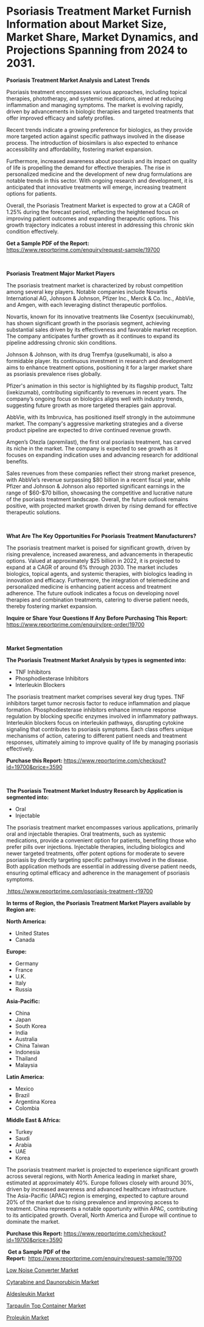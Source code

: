 <p><h1>Psoriasis Treatment Market Furnish Information about Market Size, Market Share, Market Dynamics, and Projections Spanning from 2024 to 2031.</h1></p><p><strong>Psoriasis Treatment Market Analysis and Latest Trends</strong></p>
<p><p>Psoriasis treatment encompasses various approaches, including topical therapies, phototherapy, and systemic medications, aimed at reducing inflammation and managing symptoms. The market is evolving rapidly, driven by advancements in biologic therapies and targeted treatments that offer improved efficacy and safety profiles. </p><p>Recent trends indicate a growing preference for biologics, as they provide more targeted action against specific pathways involved in the disease process. The introduction of biosimilars is also expected to enhance accessibility and affordability, fostering market expansion. </p><p>Furthermore, increased awareness about psoriasis and its impact on quality of life is propelling the demand for effective therapies. The rise in personalized medicine and the development of new drug formulations are notable trends in this sector. With ongoing research and development, it is anticipated that innovative treatments will emerge, increasing treatment options for patients. </p><p>Overall, the Psoriasis Treatment Market is expected to grow at a CAGR of 1.25% during the forecast period, reflecting the heightened focus on improving patient outcomes and expanding therapeutic options. This growth trajectory indicates a robust interest in addressing this chronic skin condition effectively.</p></p>
<p><strong>Get a Sample PDF of the Report:&nbsp;</strong> <a href="https://www.reportprime.com/enquiry/request-sample/19700?utm_campaign=1137&utm_medium=2&utm_source=Github&utm_content=ia&utm_term=02122024&utm_id=psoriasis-treatment">https://www.reportprime.com/enquiry/request-sample/19700</a></p>
<p>&nbsp;</p>
<p><strong>Psoriasis Treatment Major Market Players</strong></p>
<p><p>The psoriasis treatment market is characterized by robust competition among several key players. Notable companies include Novartis International AG, Johnson & Johnson, Pfizer Inc., Merck & Co. Inc., AbbVie, and Amgen, with each leveraging distinct therapeutic portfolios.</p><p>Novartis, known for its innovative treatments like Cosentyx (secukinumab), has shown significant growth in the psoriasis segment, achieving substantial sales driven by its effectiveness and favorable market reception. The company anticipates further growth as it continues to expand its pipeline addressing chronic skin conditions.</p><p>Johnson & Johnson, with its drug Tremfya (guselkumab), is also a formidable player. Its continuous investment in research and development aims to enhance treatment options, positioning it for a larger market share as psoriasis prevalence rises globally.</p><p>Pfizer's animation in this sector is highlighted by its flagship product, Taltz (ixekizumab), contributing significantly to revenues in recent years. The company’s ongoing focus on biologics aligns well with industry trends, suggesting future growth as more targeted therapies gain approval.</p><p>AbbVie, with its Imbruvica, has positioned itself strongly in the autoimmune market. The company's aggressive marketing strategies and a diverse product pipeline are expected to drive continued revenue growth.</p><p>Amgen’s Otezla (apremilast), the first oral psoriasis treatment, has carved its niche in the market. The company is expected to see growth as it focuses on expanding indication uses and advancing research for additional benefits.</p><p>Sales revenues from these companies reflect their strong market presence, with AbbVie’s revenue surpassing $80 billion in a recent fiscal year, while Pfizer and Johnson & Johnson also reported significant earnings in the range of $60-$70 billion, showcasing the competitive and lucrative nature of the psoriasis treatment landscape. Overall, the future outlook remains positive, with projected market growth driven by rising demand for effective therapeutic solutions.</p></p>
<p>&nbsp;</p>
<p><strong>What Are The Key Opportunities For Psoriasis Treatment Manufacturers?</strong></p>
<p><p>The psoriasis treatment market is poised for significant growth, driven by rising prevalence, increased awareness, and advancements in therapeutic options. Valued at approximately $25 billion in 2022, it is projected to expand at a CAGR of around 6% through 2030. The market includes biologics, topical agents, and systemic therapies, with biologics leading in innovation and efficacy. Furthermore, the integration of telemedicine and personalized medicine is enhancing patient access and treatment adherence. The future outlook indicates a focus on developing novel therapies and combination treatments, catering to diverse patient needs, thereby fostering market expansion.</p></p>
<p><strong>Inquire or Share Your Questions If Any Before Purchasing This Report:</strong> <a href="https://www.reportprime.com/enquiry/pre-order/19700?utm_campaign=1137&utm_medium=2&utm_source=Github&utm_content=ia&utm_term=02122024&utm_id=psoriasis-treatment">https://www.reportprime.com/enquiry/pre-order/19700</a></p>
<p>&nbsp;</p>
<p><strong>Market Segmentation</strong></p>
<p><strong>The Psoriasis Treatment Market Analysis by types is segmented into:</strong></p>
<p><ul><li>TNF Inhibitors</li><li>Phosphodiesterase Inhibitors</li><li>Interleukin Blockers</li></ul></p>
<p><p>The psoriasis treatment market comprises several key drug types. TNF inhibitors target tumor necrosis factor to reduce inflammation and plaque formation. Phosphodiesterase inhibitors enhance immune response regulation by blocking specific enzymes involved in inflammatory pathways. Interleukin blockers focus on interleukin pathways, disrupting cytokine signaling that contributes to psoriasis symptoms. Each class offers unique mechanisms of action, catering to different patient needs and treatment responses, ultimately aiming to improve quality of life by managing psoriasis effectively.</p></p>
<p><strong>Purchase this Report:&nbsp;</strong><a href="https://www.reportprime.com/checkout?id=19700&price=3590&utm_campaign=1137&utm_medium=2&utm_source=Github&utm_content=ia&utm_term=02122024&utm_id=psoriasis-treatment">https://www.reportprime.com/checkout?id=19700&price=3590</a></p>
<p>&nbsp;</p>
<p><strong>The Psoriasis Treatment Market Industry Research by Application is segmented into:</strong></p>
<p><ul><li>Oral</li><li>Injectable</li></ul></p>
<p><p>The psoriasis treatment market encompasses various applications, primarily oral and injectable therapies. Oral treatments, such as systemic medications, provide a convenient option for patients, benefiting those who prefer pills over injections. Injectable therapies, including biologics and newer targeted treatments, offer potent options for moderate to severe psoriasis by directly targeting specific pathways involved in the disease. Both application methods are essential in addressing diverse patient needs, ensuring optimal efficacy and adherence in the management of psoriasis symptoms.</p></p>
<p><a href="https://www.reportprime.com/psoriasis-treatment-r19700?utm_campaign=1137&utm_medium=2&utm_source=Github&utm_content=ia&utm_term=02122024&utm_id=psoriasis-treatment">&nbsp;https://www.reportprime.com/psoriasis-treatment-r19700</a></p>
<p><strong>In terms of Region, the Psoriasis Treatment Market Players available by Region are:</strong></p>
<p>
    <p> <strong> North America: </strong>
        <ul>
            <li>United States</li>
            <li>Canada</li>
        </ul>
        </p> 
    <p> <strong> Europe: </strong>
        <ul>
            <li>Germany</li>
            <li>France</li>
            <li>U.K.</li>
            <li>Italy</li>
            <li>Russia</li>
        </ul>
        </p> 
    <p> <strong> Asia-Pacific: </strong>
        <ul>
            <li>China</li>
            <li>Japan</li>
            <li>South Korea</li>
            <li>India</li>
            <li>Australia</li>
            <li>China Taiwan</li>
            <li>Indonesia</li>
            <li>Thailand</li>
            <li>Malaysia</li>
        </ul>
        </p> 
    <p> <strong> Latin America: </strong>
        <ul>
            <li>Mexico</li>
            <li>Brazil</li>
            <li>Argentina Korea</li>
            <li>Colombia</li>
        </ul>
        </p> 
    <p> <strong> Middle East & Africa: </strong>
        <ul>
            <li>Turkey</li>
            <li>Saudi</li>
            <li>Arabia</li>
            <li>UAE</li>
            <li>Korea</li>
        </ul>
    </p>
    </p>
<p><p>The psoriasis treatment market is projected to experience significant growth across several regions, with North America leading in market share, estimated at approximately 40%. Europe follows closely with around 30%, driven by increased awareness and advanced healthcare infrastructure. The Asia-Pacific (APAC) region is emerging, expected to capture around 20% of the market due to rising prevalence and improving access to treatment. China represents a notable opportunity within APAC, contributing to its anticipated growth. Overall, North America and Europe will continue to dominate the market.</p></p>
<p><strong>Purchase this Report: </strong><a href="https://www.reportprime.com/checkout?id=19700&price=3590&utm_campaign=1137&utm_medium=2&utm_source=Github&utm_content=ia&utm_term=02122024&utm_id=psoriasis-treatment">https://www.reportprime.com/checkout?id=19700&price=3590</a></p>
<p>&nbsp;<strong>Get a Sample PDF of the Report:&nbsp;&nbsp;</strong><a href="https://www.reportprime.com/enquiry/request-sample/19700?utm_campaign=1137&utm_medium=2&utm_source=Github&utm_content=ia&utm_term=02122024&utm_id=psoriasis-treatment">https://www.reportprime.com/enquiry/request-sample/19700</a></p>
<p><strong></strong></p>
<p><p><a href="https://issuu.com/reportprime-2/docs/low-noise-converter-market-size-2030.pptx?utm_campaign=1137&utm_medium=2&utm_source=Github&utm_content=ia&utm_term=02122024&utm_id=psoriasis-treatment">Low Noise Converter Market</a></p><p><a href="https://www.linkedin.com/pulse/cytarabine-daunorubicin-market-outlook-2024-2031-examining-7su8e?utm_campaign=1137&utm_medium=2&utm_source=Github&utm_content=ia&utm_term=02122024&utm_id=psoriasis-treatment">Cytarabine and Daunorubicin Market</a></p><p><a href="https://www.linkedin.com/pulse/year-on-year-growth-aldesleukin-market-137-cagr-from-2024-66vse?utm_campaign=1137&utm_medium=2&utm_source=Github&utm_content=ia&utm_term=02122024&utm_id=psoriasis-treatment">Aldesleukin Market</a></p><p><a href="https://issuu.com/reportprime-2/docs/tarpaulin-top-container-market-size-2030.pptx?utm_campaign=1137&utm_medium=2&utm_source=Github&utm_content=ia&utm_term=02122024&utm_id=psoriasis-treatment">Tarpaulin Top Container Market</a></p><p><a href="https://www.linkedin.com/pulse/investigating-proleukin-market-size-projected-cagr-13-evaluation-s7o8e?utm_campaign=1137&utm_medium=2&utm_source=Github&utm_content=ia&utm_term=02122024&utm_id=psoriasis-treatment">Proleukin Market</a></p></p>